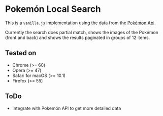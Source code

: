 # Pokemón Local Search

This is a `vanilla.js` implementation using the data from the [Pokémon Api](https://pokeapi.co).

Currently the search does partial match, shows the images of the Pokémon (front and back) and shows the results paginated in groups of 12 items.

## Tested on

* Chrome (>= 60)
* Opera (>= 47)
* Safari for macOS (>= 10.1)
* Firefox (>= 55)

## ToDo

* Integrate with Pokemón API to get more detailed data
